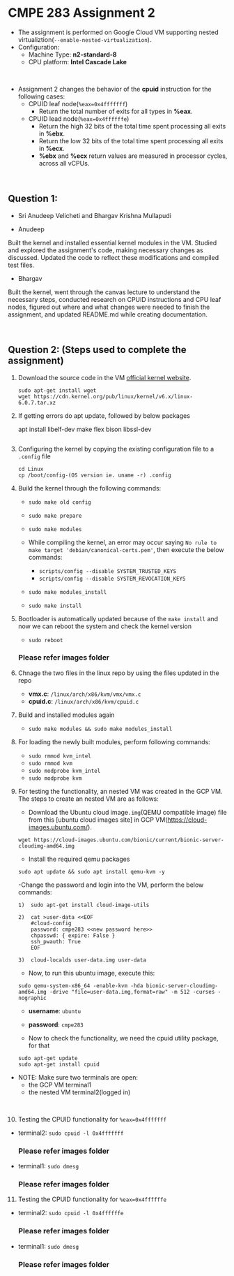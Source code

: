 # CMPE 283 Assignment 2 

- The assignment is performed on Google Cloud VM supporting nested virtualiztion(`--enable-nested-virtualization`).
- Configuration: 
  - Machine Type: **n2-standard-8**
  - CPU platform: **Intel Cascade Lake**

<br />

- Assignment 2 changes the behavior of the **cpuid** instruction for the following cases:
  - CPUID leaf node(`%eax=0x4fffffff`)
    - Return the total number of exits for all types in **%eax**.
  - CPUID lead node(`%eax=0x4ffffffe`) 
    - Return the high 32 bits of the total time spent processing all exits in **%ebx**.
    - Return the low 32 bits of the total time spent processing all exits in **%ecx**.
    - **%ebx** and **%ecx** return values are measured in processor cycles, across all vCPUs.

<br />

## Question 1:
  - Sri Anudeep Velicheti and Bhargav Krishna Mullapudi

  - Anudeep

  Built the kernel and installed essential kernel modules in the VM. 
  Studied and explored the assignment's code, making necessary changes as discussed. 
  Updated the code to reflect these modifications and compiled test files.

  - Bhargav

  Built the kernel, went through the canvas lecture to understand the necessary steps, 
  conducted research on CPUID instructions and CPU leaf nodes, figured out where and what 
  changes were needed to finish the assignment, and updated README.md while creating
  documentation.

<br />

## Question 2: (Steps used to complete the assignment)
1) Download the source code in the VM [official kernel website](https://www.kernel.org/).
    ```
    sudo apt-get install wget
    wget https://cdn.kernel.org/pub/linux/kernel/v6.x/linux-6.0.7.tar.xz
    ```


2) If getting errors do apt update, followed by below packages

   apt install libelf-dev make flex bison libssl-dev
    ```

3) Configuring the kernel by copying the existing configuration file to a `.config` file
    ```
   cd Linux
   cp /boot/config-(OS version ie. uname -r) .config
    ```

4) Build the kernel through the following commands:
    
    - `sudo make old config`
    - `sudo make prepare`
    - `sudo make modules`

    - While compiling the kernel, an error may occur saying `No rule to make target 'debian/canonical-certs.pem'`, then execute the below commands:
      - `scripts/config --disable SYSTEM_TRUSTED_KEYS`
      - `scripts/config --disable SYSTEM_REVOCATION_KEYS`
    - `sudo make modules_install`
    - `sudo make install`

5) Bootloader is automatically updated because of the `make install` and now we can reboot the system and check the kernel version
    - `sudo reboot`
    

    ### Please refer images folder

6) Chnage the two files in the linux repo by using the files updated in the repo
   - **vmx.c**: `/linux/arch/x86/kvm/vmx/vmx.c`
   - **cpuid.c**: `/linux/arch/x86/kvm/cpuid.c` 

7) Build and installed modules again
    - `sudo make modules && sudo make modules_install`

8) For loading the newly built modules, perform following commands:
   - `sudo rmmod kvm_intel`
   - `sudo rmmod kvm`
   - `sudo modprobe kvm_intel`
   - `sudo modprobe kvm`


  
9) For testing the functionality, an nested VM was created in the GCP VM. The steps to create an nested VM are as follows:
    - Download the Ubuntu cloud image`.img`(QEMU compatible image) file from this [ubuntu cloud images site] in GCP VM(https://cloud-images.ubuntu.com/).
    ```
    wget https://cloud-images.ubuntu.com/bionic/current/bionic-server-cloudimg-amd64.img
    ```
    - Install the required qemu packages
    ```
    sudo apt update && sudo apt install qemu-kvm -y
    ```
    -Change the password and login into the VM, perform the below commands:
    ```
    1)  sudo apt-get install cloud-image-utils

    2)  cat >user-data <<EOF
        #cloud-config
        password: cmpe283 <<new password here>>
        chpasswd: { expire: False }
        ssh_pwauth: True
        EOF

    3)  cloud-localds user-data.img user-data
    ```
    - Now, to run this ubuntu image, execute this:
    ```
    sudo qemu-system-x86_64 -enable-kvm -hda bionic-server-cloudimg-amd64.img -drive "file=user-data.img,format=raw" -m 512 -curses -nographic
    ```

    - **username**: `ubuntu`
    - **password**: `cmpe283`

    - Now to check the functionality, we need the cpuid utility package, for that
    ```
    sudo apt-get update
    sudo apt-get install cpuid
    ```

  - NOTE: Make sure two terminals are open:
      - the GCP VM terminal1
      - the nested VM terminal2(logged in)

<br />

10) Testing the CPUID functionality for `%eax=0x4fffffff`
  - terminal2: `sudo cpuid -l 0x4fffffff`
    ### Please refer images folder
  - terminal1: `sudo dmesg` 
    ### Please refer images folder
   
11)  Testing the CPUID functionality for `%eax=0x4ffffffe`
  - terminal2: `sudo cpuid -l 0x4ffffffe`
    ### Please refer images folder
  - terminal1: `sudo dmesg` 
    ### Please refer images folder
  